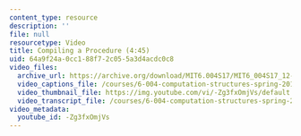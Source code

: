 ```yaml
---
content_type: resource
description: ''
file: null
resourcetype: Video
title: Compiling a Procedure (4:45)
uid: 64a9f24a-0cc1-88f7-2c05-5a3d4acdc0c8
video_files:
  archive_url: https://archive.org/download/MIT6.004S17/MIT6_004S17_12-02-04_300k.mp4
  video_captions_file: /courses/6-004-computation-structures-spring-2017/84bad997f5d65d37ad3d7424deff8514_-Zg3fxOmjVs.vtt
  video_thumbnail_file: https://img.youtube.com/vi/-Zg3fxOmjVs/default.jpg
  video_transcript_file: /courses/6-004-computation-structures-spring-2017/16b22a4b7bebce282212926947cd6e75_-Zg3fxOmjVs.pdf
video_metadata:
  youtube_id: -Zg3fxOmjVs
---
```

